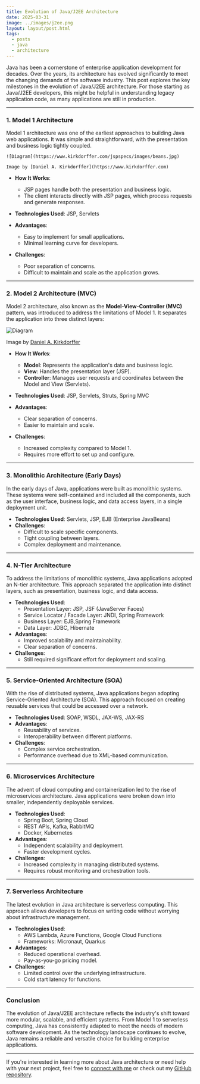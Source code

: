 ```yaml
---
title: Evolution of Java/J2EE Architecture
date: 2025-03-31
image: ../images/j2ee.png
layout: layout/post.html
tags:
  - posts
  - java
  - architecture
---
```


Java has been a cornerstone of enterprise application development for decades. Over the years, its architecture has evolved significantly to meet the changing demands of the software industry. This post explores the key milestones in the evolution of Java/J2EE architecture. For those starting as Java/J2EE developers, this might be helpful in understanding legacy application code, as many applications are still in production.


---

### 1. **Model 1 Architecture**

Model 1 architecture was one of the earliest approaches to building Java web applications. It was simple and straightforward, with the presentation and business logic tightly coupled.

    ![Diagram](https://www.kirkdorffer.com/jspspecs/images/beans.jpg)
    
    Image by [Daniel A. Kirkdorffer](https://www.kirkdorffer.com)

- **How It Works**:
  - JSP pages handle both the presentation and business logic.
  - The client interacts directly with JSP pages, which process requests and generate responses.

- **Technologies Used**: JSP, Servlets
- **Advantages**:
  - Easy to implement for small applications.
  - Minimal learning curve for developers.
- **Challenges**:
  - Poor separation of concerns.
  - Difficult to maintain and scale as the application grows.

---

### 2. **Model 2 Architecture (MVC)**

Model 2 architecture, also known as the **Model-View-Controller (MVC)** pattern, was introduced to address the limitations of Model 1. It separates the application into three distinct layers:
 
 ![Diagram](https://www.kirkdorffer.com/jspspecs/images/scenario2.jpg)

Image by [Daniel A. Kirkdorffer](https://www.kirkdorffer.com)

- **How It Works**:
  - **Model**: Represents the application's data and business logic.
  - **View**: Handles the presentation layer (JSP).
  - **Controller**: Manages user requests and coordinates between the Model and View (Servlets).

- **Technologies Used**: JSP, Servlets, Struts, Spring MVC
- **Advantages**:
  - Clear separation of concerns.
  - Easier to maintain and scale.
- **Challenges**:
  - Increased complexity compared to Model 1.
  - Requires more effort to set up and configure.

---

### 3. **Monolithic Architecture (Early Days)**

In the early days of Java, applications were built as monolithic systems. These systems were self-contained and included all the components, such as the user interface, business logic, and data access layers, in a single deployment unit.

- **Technologies Used**: Servlets, JSP, EJB (Enterprise JavaBeans)
- **Challenges**:
  - Difficult to scale specific components.
  - Tight coupling between layers.
  - Complex deployment and maintenance.

---

### 4. **N-Tier Architecture**

To address the limitations of monolithic systems, Java applications adopted an N-tier architecture. This approach separated the application into distinct layers, such as presentation, business logic, and data access.

- **Technologies Used**: 
  - Presentation Layer: JSP, JSF (JavaServer Faces)
  - Service Locator / Facade Layer: JNDI, Spring Framework
  - Business Layer: EJB,Spring Framework
  - Data Layer: JDBC, Hibernate
- **Advantages**:
  - Improved scalability and maintainability.
  - Clear separation of concerns.
- **Challenges**:
  - Still required significant effort for deployment and scaling.

---

### 5. **Service-Oriented Architecture (SOA)**

With the rise of distributed systems, Java applications began adopting Service-Oriented Architecture (SOA). This approach focused on creating reusable services that could be accessed over a network.

- **Technologies Used**: SOAP, WSDL, JAX-WS, JAX-RS
- **Advantages**:
  - Reusability of services.
  - Interoperability between different platforms.
- **Challenges**:
  - Complex service orchestration.
  - Performance overhead due to XML-based communication.

---

### 6. **Microservices Architecture**

The advent of cloud computing and containerization led to the rise of microservices architecture. Java applications were broken down into smaller, independently deployable services.

- **Technologies Used**:
  - Spring Boot, Spring Cloud
  - REST APIs, Kafka, RabbitMQ
  - Docker, Kubernetes
- **Advantages**:
  - Independent scalability and deployment.
  - Faster development cycles.
- **Challenges**:
  - Increased complexity in managing distributed systems.
  - Requires robust monitoring and orchestration tools.

---

### 7. **Serverless Architecture**

The latest evolution in Java architecture is serverless computing. This approach allows developers to focus on writing code without worrying about infrastructure management.

- **Technologies Used**:
  - AWS Lambda, Azure Functions, Google Cloud Functions
  - Frameworks: Micronaut, Quarkus
- **Advantages**:
  - Reduced operational overhead.
  - Pay-as-you-go pricing model.
- **Challenges**:
  - Limited control over the underlying infrastructure.
  - Cold start latency for functions.

---

### Conclusion

The evolution of Java/J2EE architecture reflects the industry's shift toward more modular, scalable, and efficient systems. From Model 1 to serverless computing, Java has consistently adapted to meet the needs of modern software development. As the technology landscape continues to evolve, Java remains a reliable and versatile choice for building enterprise applications.

---

If you're interested in learning more about Java architecture or need help with your next project, feel free to [connect with me](mailto:subhas.sing@gmail.com) or check out my [GitHub repository](https://github.com/nemo97/subhas_dev).